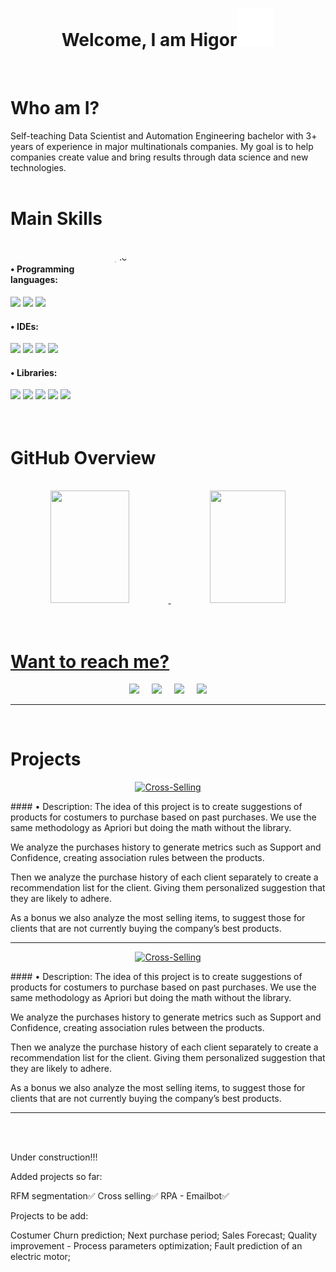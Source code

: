 <!-- Greetings -->

<h1 align="center">Welcome, I am Higor<a><img src="https://github.com/Kathryn-Jie/Kathryn-Jie/blob/main/wave.gif" width="60px"/></h1>
<Br>

<!-- About -->

<h1>Who am I?</h1>
Self-teaching Data Scientist and Automation Engineering bachelor with 3+ years of experience in major multinationals companies.
My goal is to help companies create value and bring results through data science and new technologies.
<Br>
<Br>
  
<!-- Skills -->

<h1>Main Skills</h1>

 </div>
 <div style="display: inline_block"><br>
 <img align="right" alt="Lucas-pic" height="250" style="border-radius:1000px"; src="https://i2.wp.com/allhtaccess.info/wp-content/uploads/2018/03/programming.gif?fit=1281%2C716&ssl=1" min-width="400px" max-width="400px" width="400px" align="right" alt="Computador iuriCode" style="width: 500px; height: 500px; left: 0px; top: 0px;">
 </div>


<!-- Programing languages -->
#### • Programming languages:
<div>
	<img src='https://img.shields.io/badge/Python-3776AB?style=for-the-badge&logo=python&logoColor=white'style="width: 20; height: 25px">
	<img src="https://img.shields.io/badge/PostgreSQL-316192?style=for-the-badge&logo=postgresql&logoColor=white"style="width: 20; height: 25px">
	<img src="https://img.shields.io/badge/DAX-F2C811?style=for-the-badge&logo=Power%20BI&logoColor=white"style="width: 20; height: 25px">
</div>

<!-- IDEs -->
#### • IDEs:
<div>
	 <img src='https://img.shields.io/badge/Jupyter-F37626.svg?&style=for-the-badge&logo=Jupyter&logoColor=white'style="width: 20; height: 25px">
	 <img src="https://img.shields.io/badge/Colab-F9AB00?style=for-the-badge&logo=googlecolab&color=525252"style="width: 20;height: 25px">
	 <img src="https://img.shields.io/badge/Visual_Studio_Code-0078D4?style=for-the-badge&logo=visual%20studio%20code&logoColor=white"style="width: 20; height: 25px">
	 <img src="https://img.shields.io/badge/PowerBI-F2C811?style=for-the-badge&logo=Power%20BI&logoColor=white"style="width: 20; height: 25px">
</div>

<!-- Libraries -->
#### • Libraries:
<div>
	 <img src='https://img.shields.io/badge/Pandas-2C2D72?style=for-the-badge&logo=pandas&logoColor=white'style="width: 20; height: 25px">
	 <img src="https://img.shields.io/badge/Numpy-777BB4?style=for-the-badge&logo=numpy&logoColor=white"style="width: 20; height: 25px">
	 <img src="https://img.shields.io/badge/scikit_learn-F7931E?style=for-the-badge&logo=scikit-learn&logoColor=white"style="width: 20; height: 25px">
	 <img src="https://img.shields.io/badge/Plotly-239120?style=for-the-badge&logo=plotly&logoColor=white"style="width: 20; height: 25px">
	 <img src="https://img.shields.io/badge/Streamlit-FF4B4B?style=for-the-badge&logo=Streamlit&logoColor=white"style="width: 20; height: 25px">
</div>

<Br>
<Br>
<!-- Github Overview -->

<h1>GitHub Overview</h1>
<Br>
<div align="center">
  <a href="https://github.com/higornunesm">
  <img height="180em" width="50%" src="https://github-readme-stats.vercel.app/api?username=higornunesm&show_icons=true&theme=dark&include_all_commits=true&count_private=true"/>
  <img height="180em" width="49%" src="https://github-readme-stats.vercel.app/api/top-langs/?username=higornunesm&layout=compact&langs_count=7&theme=dark"/>
</div>
<Br>
<Br>

    
<!-- Contact -->

<h1>Want to reach me?</h1>
<div align="center">
    <a href="https://www.linkedin.com/in/higornunes/" target="_blank"><img src="https://img.shields.io/badge/LinkedIn-0077B5?style=for-the-badge&logo=linkedin&logoColor=white" target="_blank"></a> &nbsp;&nbsp;&nbsp;
    <a href = "mailto:higornm@gmail.com" target="_blank"><img src="https://img.shields.io/badge/Gmail-D14836?style=for-the-badge&logo=gmail&logoColor=white" target="_blank"></a> &nbsp;&nbsp;&nbsp;
    <a href = "https://wa.me/5521994208379" target="_blank"><img src="https://img.shields.io/badge/WhatsApp-25D366?style=for-the-badge&logo=whatsapp&logoColor=white" target="_blank"></a> &nbsp;&nbsp;&nbsp;
    <a href="https://higornunesm.github.io/portfolio/" target="blank"><img src="https://img.shields.io/badge/Website-100000?style=for-the-badge&logo=github&logoColor=white" /></a>
</div>

<hr>
<Br>

<!-- Contact -->

<h1>Projects</h1>

<p align="center">
  <a href="https://github.com/HigorNunesM/cross-selling"><img width="400" src="https://github-readme-stats.vercel.app/api/pin?username=higornunesm&repo=cross-selling&title_color=fff&icon_color=f9f9f9&text_color=9f9f9f&bg_color=151515" alt="Cross-Selling"></a>
</p>
#### • Description:
The idea of this project is to create suggestions of products for costumers to purchase based on past purchases. We use the same methodology as Apriori but doing the math without the library.

We analyze the purchases history to generate metrics such as Support and Confidence, creating association rules between the products.

Then we analyze the purchase history of each client separately to create a recommendation list for the client. Giving them personalized suggestion that they are likely to adhere.

As a bonus we also analyze the most selling items, to suggest those for clients that are not currently buying the company’s best products.
<hr>

<p align="center">
  <a href="https://github.com/HigorNunesM/costumer-segmentation"><img width="400" src="https://github-readme-stats.vercel.app/api/pin?username=higornunesm&repo=costumer-segmentation&title_color=fff&icon_color=f9f9f9&text_color=9f9f9f&bg_color=151515" alt="Cross-Selling"></a>
</p>
#### • Description:
The idea of this project is to create suggestions of products for costumers to purchase based on past purchases. We use the same methodology as Apriori but doing the math without the library.

We analyze the purchases history to generate metrics such as Support and Confidence, creating association rules between the products.

Then we analyze the purchase history of each client separately to create a recommendation list for the client. Giving them personalized suggestion that they are likely to adhere.

As a bonus we also analyze the most selling items, to suggest those for clients that are not currently buying the company’s best products.
<hr>









<Br>
<Br>   
    

Under construction!!!

Added projects so far:

RFM segmentation✅
Cross selling✅
RPA - Emailbot✅

Projects to be add:

Costumer Churn prediction;
Next purchase period;
Sales Forecast;
Quality improvement - Process parameters optimization;
Fault prediction of an electric motor;



<!---
- 👋 Hi, I’m @HigorNunesM
- 👀 I’m interested in ...
- 🌱 I’m currently learning ...
- 💞️ I’m looking to collaborate on ...
- 📫 How to reach me ...
HigorNunesM/HigorNunesM is a ✨ special ✨ repository because its `README.md` (this file) appears on your GitHub profile.
You can click the Preview link to take a look at your changes.
--->

